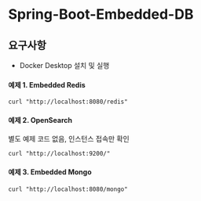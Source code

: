 # Spring-Boot-Embedded-DB

## 요구사항

- Docker Desktop 설치 및 실행

#### 예제 1. Embedded Redis

```curl
curl "http://localhost:8080/redis"
```

#### 예제 2. OpenSearch

별도 예제 코드 없음, 인스턴스 접속만 확인

```curl
curl "http://localhost:9200/"
```

#### 예제 3. Embedded Mongo

```curl
curl "http://localhost:8080/mongo"
```   